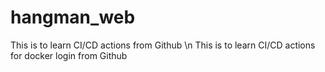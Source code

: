 # hangman_web

This is to learn CI/CD actions from Github \n
This is to learn CI/CD actions for docker login from Github
